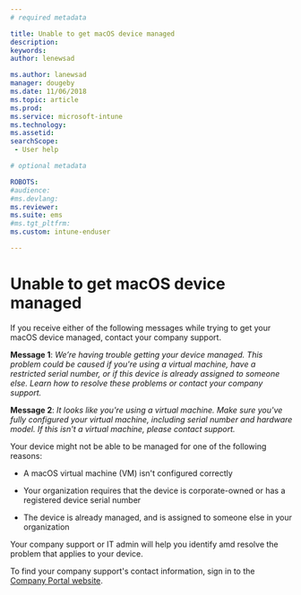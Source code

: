 ```yaml
---
# required metadata

title: Unable to get macOS device managed
description:
keywords:
author: lenewsad

ms.author: lanewsad
manager: dougeby
ms.date: 11/06/2018
ms.topic: article
ms.prod:
ms.service: microsoft-intune
ms.technology:
ms.assetid: 
searchScope:
 - User help

# optional metadata

ROBOTS:  
#audience:
#ms.devlang:
ms.reviewer: 
ms.suite: ems
#ms.tgt_pltfrm:
ms.custom: intune-enduser

---
```



# Unable to get macOS device managed

If you receive either of the following messages while trying to get your macOS device managed, contact your company support.

**Message 1**: *We’re having trouble getting your device managed. This problem could be caused if you're using a virtual machine, have a restricted serial number, or if this device is already assigned to someone else. Learn how to resolve these problems or contact your company support.*

**Message 2**: *It looks like you're using a virtual machine. Make sure you've fully configured your virtual machine, including serial number and hardware model. If this isn't a virtual machine, please contact support.*  

Your device might not be able to be managed for one of the following reasons: 

* A macOS virtual machine (VM) isn't configured correctly   

* Your organization requires that the device is corporate-owned or has a registered device serial number   

* The device is already managed, and is assigned to someone else in your organization  

Your company support or IT admin will help you identify amd resolve the problem that applies to your device.  

To find your company support's contact information, sign in to the [Company Portal website](https://go.microsoft.com/fwlink/?linkid=2010980).
